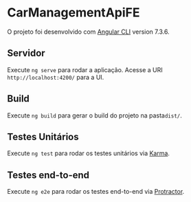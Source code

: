 # CarManagementApiFE

O projeto foi desenvolvido com [Angular CLI](https://github.com/angular/angular-cli) version 7.3.6.

## Servidor

Execute `ng serve` para rodar a aplicação. 
Acesse a URI `http://localhost:4200/` para a UI.

## Build

Execute `ng build` para gerar o build do projeto na pasta`dist/`.

## Testes Unitários

Execute `ng test` para  rodar os testes unitários via [Karma](https://karma-runner.github.io).

## Testes end-to-end

Execute `ng e2e` para rodar os testes end-to-end via [Protractor](http://www.protractortest.org/).
